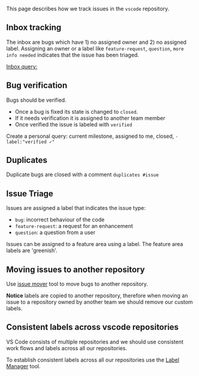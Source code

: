This page describes how we track issues in the `vscode` repository.

## Inbox tracking

The inbox are bugs which have 1) no assigned owner and 2) no assigned label. Assigning an owner or a label like `feature-request`, `question`, `more info needed` indicates that the issue has been triaged.

[Inbox query:](https://github.com/Microsoft/vscode/issues?q=is%3Aopen+is%3Aissue+no%3Aassignee+no%3Alabel)

## Bug verification

Bugs should be verified. 
- Once a bug is fixed its state is changed to `closed`. 
- If it needs verification it is assigned to another team member
- Once verified the issue is labeled with `verified`

Create a personal query: current milestone, assigned to me, closed, `-label:"verified ✓"`

## Duplicates

Duplicate bugs are closed with a comment `duplicates #issue`

## Issue Triage

Issues are assigned a label that indicates the issue type:
- `bug`: incorrect behaviour of the code
- `feature-request`: a request for an enhancement
- `question`: a question from a user

Issues can be assigned to a feature area using a label. The feature area labels are 'greenish'.

## Moving issues to another repository

Use [issue mover](https://github-issue-mover.appspot.com/) tool to move bugs to another repository.

**Notice** labels are copied to another repository, therefore when moving an issue to a repository owned by another team we should remove our custom labels.

## Consistent labels across vscode repositories

VS Code consists of multiple repositories and we should use consistent work flows and labels across all our repositories.

To establish consistent labels across all our repositories use the [Label Manager](http://www.dorukdestan.com/github-label-manager/) tool.